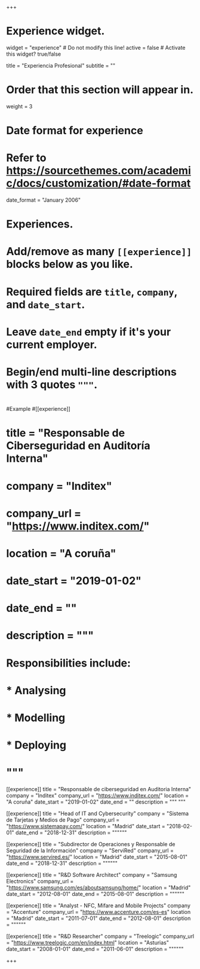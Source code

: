 +++
# Experience widget.
widget = "experience"  # Do not modify this line!
active = false  # Activate this widget? true/false

title = "Experiencia Profesional"
subtitle = ""

# Order that this section will appear in.
weight = 3

# Date format for experience
#   Refer to https://sourcethemes.com/academic/docs/customization/#date-format
date_format = "January 2006"

# Experiences.
#   Add/remove as many `[[experience]]` blocks below as you like.
#   Required fields are `title`, `company`, and `date_start`.
#   Leave `date_end` empty if it's your current employer.
#   Begin/end multi-line descriptions with 3 quotes `"""`.
#
#Example
#[[experience]]
#  title = "Responsable de Ciberseguridad en Auditoría Interna"
#  company = "Inditex"
#  company_url = "https://www.inditex.com/"
#  location = "A coruña"
#  date_start = "2019-01-02"
#  date_end = ""
#  description = """
#  Responsibilities include:

#  * Analysing
#  * Modelling
#  * Deploying
#  """


[[experience]]
  title = "Responsable de ciberseguridad en Auditoria Interna"
  company = "Inditex"
  company_url = "https://www.inditex.com/"
  location = "A coruña"
  date_start = "2019-01-02"
  date_end = ""
  description = """
  """

[[experience]]
  title = "Head of IT and Cybersecurity"
  company = "Sistema de Tarjetas y Medios de Pago"
  company_url = "https://www.sistemapay.com/"
  location = "Madrid"
  date_start = "2018-02-01"
  date_end = "2018-12-31"
  description = """"""

[[experience]]
  title = "Subdirector de Operaciones y Responsable de Seguridad de la Información"
  company = "ServiRed"
  company_url = "https://www.servired.es/"
  location = "Madrid"
  date_start = "2015-08-01"
  date_end = "2018-12-31"
  description = """"""


[[experience]]
  title = "R&D Software Architect"
  company = "Samsung Electronics"
  company_url = "https://www.samsung.com/es/aboutsamsung/home/"
  location = "Madrid"
  date_start = "2012-08-01"
  date_end = "2015-08-01"
  description = """"""


[[experience]]
  title = "Analyst - NFC, Mifare and Mobile Projects"
  company = "Accenture"
  company_url = "https://www.accenture.com/es-es"
  location = "Madrid"
  date_start = "2011-07-01"
  date_end = "2012-08-01"
  description = """"""

[[experience]]
  title = "R&D Researcher"
  company = "Treelogic"
  company_url = "https://www.treelogic.com/en/index.html"
  location = "Asturias"
  date_start = "2008-01-01"
  date_end = "2011-06-01"
  description = """"""

+++
